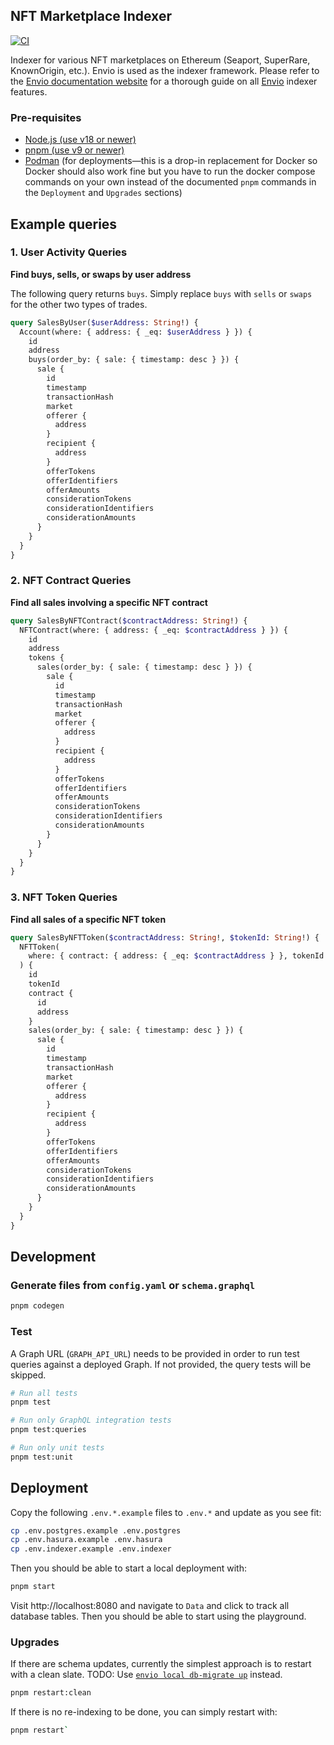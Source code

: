 ## NFT Marketplace Indexer

[![CI](https://github.com/0xmichalis/nft-marketplace-indexer/actions/workflows/ci.yml/badge.svg)](https://github.com/0xmichalis/nft-marketplace-indexer/actions/workflows/ci.yml)

Indexer for various NFT marketplaces on Ethereum (Seaport, SuperRare, KnownOrigin, etc.). Envio is used as the indexer framework. Please refer to the [Envio documentation website](https://docs.envio.dev) for a thorough guide on all [Envio](https://envio.dev) indexer features.

### Pre-requisites

- [Node.js (use v18 or newer)](https://nodejs.org/en/download/current)
- [pnpm (use v9 or newer)](https://pnpm.io/installation)
- [Podman](https://podman.io/) (for deployments—this is a drop-in replacement for Docker so Docker should also work fine but you have to run the docker compose commands on your own instead of the documented `pnpm` commands in the `Deployment` and `Upgrades` sections)

## Example queries

### 1. User Activity Queries

**Find buys, sells, or swaps by user address**

The following query returns `buys`. Simply replace `buys` with `sells` or `swaps` for the other two types of trades.

```graphql
query SalesByUser($userAddress: String!) {
  Account(where: { address: { _eq: $userAddress } }) {
    id
    address
    buys(order_by: { sale: { timestamp: desc } }) {
      sale {
        id
        timestamp
        transactionHash
        market
        offerer {
          address
        }
        recipient {
          address
        }
        offerTokens
        offerIdentifiers
        offerAmounts
        considerationTokens
        considerationIdentifiers
        considerationAmounts
      }
    }
  }
}
```

### 2. NFT Contract Queries

**Find all sales involving a specific NFT contract**

```graphql
query SalesByNFTContract($contractAddress: String!) {
  NFTContract(where: { address: { _eq: $contractAddress } }) {
    id
    address
    tokens {
      sales(order_by: { sale: { timestamp: desc } }) {
        sale {
          id
          timestamp
          transactionHash
          market
          offerer {
            address
          }
          recipient {
            address
          }
          offerTokens
          offerIdentifiers
          offerAmounts
          considerationTokens
          considerationIdentifiers
          considerationAmounts
        }
      }
    }
  }
}
```

### 3. NFT Token Queries

**Find all sales of a specific NFT token**

```graphql
query SalesByNFTToken($contractAddress: String!, $tokenId: String!) {
  NFTToken(
    where: { contract: { address: { _eq: $contractAddress } }, tokenId: { _eq: $tokenId } }
  ) {
    id
    tokenId
    contract {
      id
      address
    }
    sales(order_by: { sale: { timestamp: desc } }) {
      sale {
        id
        timestamp
        transactionHash
        market
        offerer {
          address
        }
        recipient {
          address
        }
        offerTokens
        offerIdentifiers
        offerAmounts
        considerationTokens
        considerationIdentifiers
        considerationAmounts
      }
    }
  }
}
```

## Development

### Generate files from `config.yaml` or `schema.graphql`

```sh
pnpm codegen
```

### Test

A Graph URL (`GRAPH_API_URL`) needs to be provided in order to run test queries against a deployed Graph. If not provided, the query tests will be skipped.

```sh
# Run all tests
pnpm test

# Run only GraphQL integration tests
pnpm test:queries

# Run only unit tests
pnpm test:unit
```

## Deployment

Copy the following `.env.*.example` files to `.env.*` and update as you see fit:

```sh
cp .env.postgres.example .env.postgres
cp .env.hasura.example .env.hasura
cp .env.indexer.example .env.indexer
```

Then you should be able to start a local deployment with:

```sh
pnpm start
```

Visit http://localhost:8080 and navigate to `Data` and click to track all database tables. Then you should be able to start using the playground.

### Upgrades

If there are schema updates, currently the simplest approach is to restart with a clean slate.
TODO: Use [`envio local db-migrate up`](https://docs.envio.dev/docs/HyperIndex/cli-commands#envio-local-db-migrate-up) instead.

```sh
pnpm restart:clean
```

If there is no re-indexing to be done, you can simply restart with:

```sh
pnpm restart`
```
